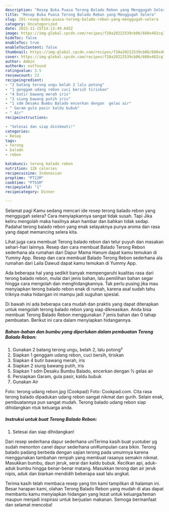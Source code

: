 ```yaml
---
description: "Resep Buka Puasa Terong Balado Rebon yang Menggugah Selera"
title: "Resep Buka Puasa Terong Balado Rebon yang Menggugah Selera"
slug: 191-resep-buka-puasa-terong-balado-rebon-yang-menggugah-selera
category: Uncategorized
date: 2022-11-15T14:13:49.645Z
image: https://img-global.cpcdn.com/recipes/f20a20222539cb06/680x482cq70/terong-balado-rebon-foto-resep-utama.jpg
hideToc: false
enableToc: true
enableTocContent: false
thumbnail: https://img-global.cpcdn.com/recipes/f20a20222539cb06/680x482cq70/terong-balado-rebon-foto-resep-utama.jpg
cover: https://img-global.cpcdn.com/recipes/f20a20222539cb06/680x482cq70/terong-balado-rebon-foto-resep-utama.jpg
author: Admin
authorAv: notfound
ratingvalue: 3.5
reviewcount: 23
recipeingredient:
- "2 batang terong ungu belah 2 lalu potong"
- "1 genggam udang rebon cuci bersih tiriskan"
- "4 butir bawang merah iris"
- "2 siung bawang putih iris"
- "1 sdm Desaku Bumbu Balado encerkan dengan  gelas air"
- " Garam gula pasir kaldu bubuk"
- " Air"
recipeinstructions:

- "Selesai dan siap dinikmati!"
categories:
- Resep
tags:
- terong
- balado
- rebon

katakunci: terong balado rebon 
nutrition: 126 calories
recipecuisine: Indonesian
preptime: "PT12M"
cooktime: "PT55M"
recipeyield: "1"
recipecategory: Dinner

---
```



Selamat pagi Kamu sedang mencari ide resep terong balado rebon yang menggugah selera? Cara menyiapkannya sangat tidak susah. Tapi Jika keliru mengolah maka hasilnya akan hambar dan bahkan tidak sedap. Padahal terong balado rebon yang enak selayaknya punya aroma dan rasa yang dapat memancing selera kita.


Lihat juga cara membuat Terong balado rebon dan telur puyuh dan masakan sehari-hari lainnya. Resep dan cara membuat Balado Terong Rebon sederhana ala rumahan dari Dapur Mama Hanum dapat kamu temukan di Yummy App. Resep dan cara membuat Balado Terong Rebon sederhana ala rumahan dari Laila Dawud dapat kamu temukan di Yummy App.

Ada beberapa hal yang sedikit banyak mempengaruhi kualitas rasa dari terong balado rebon, mulai dari jenis bahan, lalu pemilihan bahan segar hingga cara mengolah dan menghidangkannya. Tak perlu pusing jika mau menyiapkan terong balado rebon enak di rumah, karena asal sudah tahu triknya maka hidangan ini mampu jadi suguhan spesial.


Di bawah ini ada beberapa cara mudah dan praktis yang dapat diterapkan untuk mengolah terong balado rebon yang siap dikreasikan. Anda bisa membuat Terong Balado Rebon menggunakan 7 jenis bahan dan 0 tahap pembuatan. Berikut ini cara dalam menyiapkan hidangannya.

<!--inarticleads1-->

##### Bahan-bahan dan bumbu yang diperlukan dalam pembuatan Terong Balado Rebon:

1. Gunakan 2 batang terong ungu, belah 2, lalu potong²
1. Siapkan 1 genggam udang rebon, cuci bersih, tiriskan
1. Siapkan 4 butir bawang merah, iris
1. Siapkan 2 siung bawang putih, iris
1. Siapkan 1 sdm Desaku Bumbu Balado, encerkan dengan ½ gelas air
1. Persiapkan  Garam, gula pasir, kaldu bubuk
1. Gunakan  Air


Foto: terong udang rebon.jpg (Cookpad) Foto: Cookpad.com. Cita rasa terong balado dipadukan udang rebon sangat nikmat dan gurih. Selain enak, pembuatannya pun sangat mudah. Terong balado udang rebon siap dihidangkan ntuk keluarga anda. 

<!--inarticleads2-->

##### Instruksi untuk buat Terong Balado Rebon:


1. Selesai dan siap dihidangkan!

Dari resep sederhana dapur sederhana uniTerima kasih buat yuotuber yg sudah menonton canel dapur sederhana uniKumpulan cara bikin. Terong balado padang berbeda dengan sajian terong pada umumnya karena menggunakan tambahan rempah yang membuat rasanya semakin nikmat. Masukkan bumbu, daun jeruk, serai dan kaldu bubuk. Kecilkan api, aduk-aduk bumbu hingga benar-benar matang. Masukkan terong dan air jeruk nipis, aduk dan biarkan mendidih beberapa saat lalu angkat. 

Terima kasih telah membaca resep yang tim kami tampilkan di halaman ini. Besar harapan kami, olahan Terong Balado Rebon yang mudah di atas dapat membantu kamu menyiapkan hidangan yang lezat untuk keluarga/teman maupun menjadi inspirasi untuk berjualan makanan. Semoga bermanfaat dan selamat mencoba!
